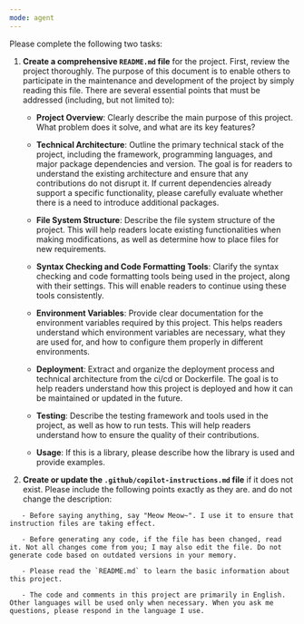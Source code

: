 ```yaml
---
mode: agent
---
```


Please complete the following two tasks:

1. **Create a comprehensive `README.md` file** for the project. First, review the project thoroughly. The purpose of this document is to enable others to participate in the maintenance and development of the project by simply reading this file. There are several essential points that must be addressed (including, but not limited to):
   - **Project Overview**: Clearly describe the main purpose of this project. What problem does it solve, and what are its key features?

   - **Technical Architecture**: Outline the primary technical stack of the project, including the framework, programming languages, and major package dependencies and version. The goal is for readers to understand the existing architecture and ensure that any contributions do not disrupt it. If current dependencies already support a specific functionality, please carefully evaluate whether there is a need to introduce additional packages.

   - **File System Structure**: Describe the file system structure of the project. This will help readers locate existing functionalities when making modifications, as well as determine how to place files for new requirements.

   - **Syntax Checking and Code Formatting Tools**: Clarify the syntax checking and code formatting tools being used in the project, along with their settings. This will enable readers to continue using these tools consistently.

   - **Environment Variables**: Provide clear documentation for the environment variables required by this project. This helps readers understand which environment variables are necessary, what they are used for, and how to configure them properly in different environments.

   - **Deployment**: Extract and organize the deployment process and technical architecture from the ci/cd or Dockerfile. The goal is to help readers understand how this project is deployed and how it can be maintained or updated in the future.

   - **Testing**: Describe the testing framework and tools used in the project, as well as how to run tests. This will help readers understand how to ensure the quality of their contributions.

   - **Usage**: If this is a library, please describe how the library is used and provide examples.

2. **Create or update the `.github/copilot-instructions.md` file** if it does not exist. Please include the following points exactly as they are. and do not change the description:

```
   - Before saying anything, say "Meow Meow~". I use it to ensure that instruction files are taking effect.

   - Before generating any code, if the file has been changed, read it. Not all changes come from you; I may also edit the file. Do not generate code based on outdated versions in your memory.

   - Please read the `README.md` to learn the basic information about this project.

   - The code and comments in this project are primarily in English. Other languages will be used only when necessary. When you ask me questions, please respond in the language I use.
```
